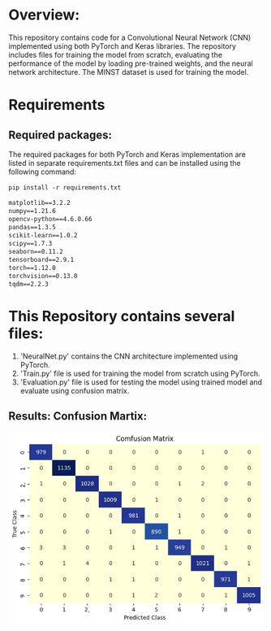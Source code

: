 # Overview:
This repository contains code for a Convolutional Neural Network (CNN) implemented using both PyTorch and Keras libraries. The repository includes files for training the model from scratch, evaluating the performance of the model by loading pre-trained weights, and the neural network architecture. The MINST dataset is used for training the model.
# Requirements

## Required packages:
The required packages for both PyTorch and Keras implementation are listed in separate requirements.txt files and can be installed using the following command:

```
pip install -r requirements.txt
```

```
matplotlib==3.2.2
numpy==1.21.6
opencv-python==4.6.0.66
pandas==1.3.5
scikit-learn==1.0.2
scipy==1.7.3
seaborn==0.11.2
tensorboard==2.9.1
torch==1.12.0
torchvision==0.13.0
tqdm==2.2.3
```


# This Repository contains several files:
1)  'NeuralNet.py' contains the CNN architecture implemented using PyTorch.
2)  'Train.py' file is used for training the model from scratch using PyTorch.
3)  'Evaluation.py' file is used for testing the model using trained model and evaluate using confusion matrix.

## Results: Confusion Martix:
![confusion matrix evaluation](./results/cm_matrix.jpg)

